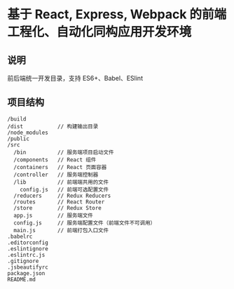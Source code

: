 # 基于 React, Express, Webpack 的前端工程化、自动化同构应用开发环境

## 说明
  前后端统一开发目录，支持 ES6+、Babel、ESlint

## 项目结构
    /build
    /dist           // 构建输出目录
    /node_modules
    /public
    /src
      /bin          // 服务端项目启动文件
      /components   // React 组件
      /containers   // React 页面容器
      /controller   // 服务端控制器
      /lib          // 前端端共用的文件
        config.js   // 前端可选配置文件
      /reducers     // Redux Reducers
      /routes       // React Router
      /store        // Redux Store
      app.js        // 服务端文件
      config.js     // 服务端配置文件（前端文件不可调用）
      main.js       // 前端打包入口文件
    .babelrc
    .editorconfig
    .eslintignore
    .eslintrc.js
    .gitignore
    .jsbeautifyrc
    package.json
    README.md
